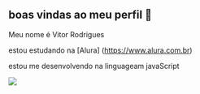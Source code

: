 ## boas vindas ao meu perfil 👋

Meu nome é Vitor Rodrigues

estou estudando na [Alura] (https://www.alura.com.br)

estou me desenvolvendo na linguageam javaScript

![](https://media.tenor.com/v1t20zNF-k4AAAAM/naruto-anime.gif)




